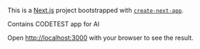 This is a [Next.js](https://nextjs.org/) project bootstrapped with [`create-next-app`](https://github.com/vercel/next.js/tree/canary/packages/create-next-app).


Contains CODETEST app for Al


Open [http://localhost:3000](http://localhost:3000) with your browser to see the result.

